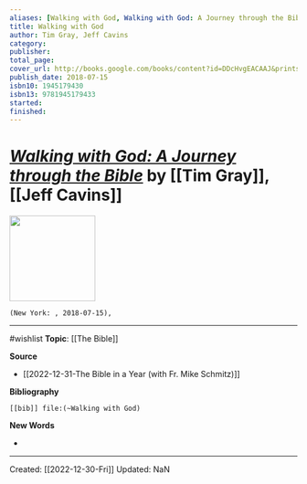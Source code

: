 ```yaml
---
aliases: [Walking with God, Walking with God: A Journey through the Bible]
title: Walking with God
author: Tim Gray, Jeff Cavins
category: 
publisher: 
total_page: 
cover_url: http://books.google.com/books/content?id=DDcHvgEACAAJ&printsec=frontcover&img=1&zoom=1&source=gbs_api
publish_date: 2018-07-15
isbn10: 1945179430
isbn13: 9781945179433
started: 
finished: 
---
```

# *[Walking with God: A Journey through the Bible](https://ascensionpress.com/products/walking-with-god-a-journey-through-the-bible-1)* by [[Tim Gray]], [[Jeff Cavins]]

<img src="http://books.google.com/books/content?id=DDcHvgEACAAJ&printsec=frontcover&img=1&zoom=1&source=gbs_api" width=150>

`(New York: , 2018-07-15), `

--- 
#wishlist
**Topic**: [[The Bible]]

**Source**
- [[2022-12-31-The Bible in a Year (with Fr. Mike Schmitz)]]


**Bibliography**

```query
[[bib]] file:(~Walking with God)
```
 

**New Words**

- 

---
Created: [[2022-12-30-Fri]]
Updated: NaN
